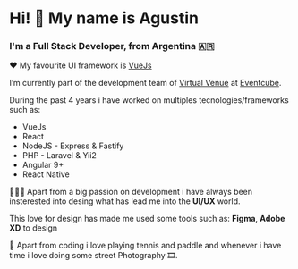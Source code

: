 # Hi! 👋 My name is Agustin

### I'm a Full Stack Developer, from Argentina 🇦🇷

❤️ My favourite UI framework is [VueJs](https://github.com/vuejs/vue)

I’m currently part of the development team of [Virtual Venue](https://www.eventcube.io/gb/virtual-events/) at [Eventcube](https://www.eventcube.io/gb/). 

During the past 4 years i have worked on multiples tecnologies/frameworks such as: 
* VueJs
* React
* NodeJS - Express & Fastify
* PHP - Laravel & Yii2 
* Angular 9+
* React Native

👨🏻‍🎨 Apart from a big passion on development i have always been insterested into desing what has lead me into the **UI/UX** world.

This love for design has made me used some tools such as: **Figma**, **Adobe XD** to design

🎾 Apart from coding i love playing tennis and paddle and whenever i have time i love doing some street Photography 🎞.
